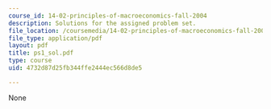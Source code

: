 ```yaml
---
course_id: 14-02-principles-of-macroeconomics-fall-2004
description: Solutions for the assigned problem set.
file_location: /coursemedia/14-02-principles-of-macroeconomics-fall-2004/4732d87d25fb344ffe2444ec566d8de5_ps1_sol.pdf
file_type: application/pdf
layout: pdf
title: ps1_sol.pdf
type: course
uid: 4732d87d25fb344ffe2444ec566d8de5

---
```

None